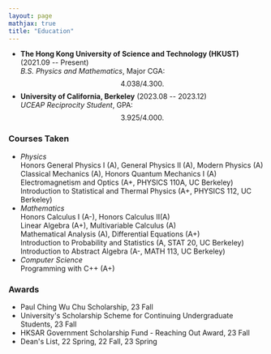 ```yaml
---
layout: page
mathjax: true
title: "Education"
---
```


* **The Hong Kong University of Science and Technology (HKUST)** (2021.09 -- Present)  
  *B.S. Physics and Mathematics*, Major CGA: $$4.038/4.300.$$
* **University of California, Berkeley** (2023.08 -- 2023.12)  
  *UCEAP Reciprocity Student*, GPA: $$3.925/4.000.$$

### Courses Taken
* *Physics*   
  Honors General Physics I (A), General Physics II (A), Modern Physics (A)      
  Classical Mechanics (A), Honors Quantum Mechanics I (A)     
  Electromagnetism and Optics (A+, PHYSICS 110A, UC Berkeley)   
  Introduction to Statistical and Thermal Physics (A+, PHYSICS 112, UC Berkeley)
* *Mathematics*   
  Honors Calculus I (A-), Honors Calculus II(A)   
  Linear Algebra (A+), Multivariable Calculus (A)   
  Mathematical Analysis (A), Differential Equations (A+)   
  Introduction to Probability and Statistics (A, STAT 20, UC Berkeley)   
  Introduction to Abstract Algebra (A-, MATH 113, UC Berkeley)
* *Computer Science*   
  Programming with C++ (A+)

### Awards
* Paul Ching Wu Chu Scholarship, 23 Fall
* University's Scholarship Scheme for Continuing Undergraduate Students, 23 Fall
* HKSAR Government Scholarship Fund - Reaching Out Award, 23 Fall
* Dean's List, 22 Spring, 22 Fall, 23 Spring
